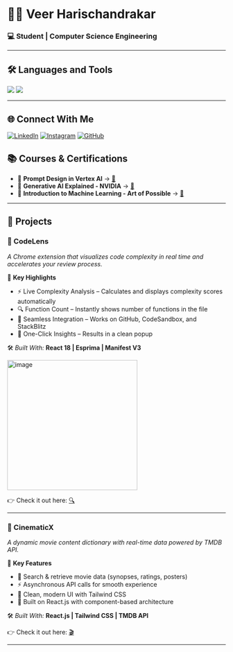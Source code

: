 <!-- Animated Typing Header -->
<!-- <img src="https://readme-typing-svg.herokuapp.com?size=25&color=00BFFF&center=true&vCenter=true&width=600&lines=👨‍💻+Computer+Science+Engineering+Student;🌱+Open+Source+Contributor;🤖+Generative+AI+Enthusiast;💡+Software+%26+App+Developer" /> -->

# 🧑‍💻 Veer Harischandrakar 
### 💻 Student | Computer Science Engineering
---

## 🛠️ Languages and Tools
<img src="https://skillicons.dev/icons?i=html,css,js,react,java,c,cpp,swift" />
<img src="https://skillicons.dev/icons?i=androidstudio,firebase,git,nodejs,gcp," />

---
## 🌐 Connect With Me
[![LinkedIn](https://skillicons.dev/icons?i=linkedin)](https://www.linkedin.com/in/veer-harischandrakar-255271328/)
[![Instagram](https://skillicons.dev/icons?i=instagram)](https://www.instagram.com/veer___241?igsh=M2Q1YWp2YW5scnpy&utm_source=qr)
[![GitHub](https://skillicons.dev/icons?i=github)](https://github.com/Veer2401)


## 📚 Courses & Certifications
- 🎯 **Prompt Design in Vertex AI** → [🔗](https://www.cloudskillsboost.google/public_profiles/f635d4ae-c6bc-41e3-87b8-11c6c6870732/badges/16722190?utm_medium=social&utm_source=linkedin&utm_campaign=ql-social-share)  
- 🧠 **Generative AI Explained - NVIDIA** → [🔗](https://learn.nvidia.com/courses/progress?course_id=course-v1%3ADLI%2BS-FX-07%2BV1)  
- 📘 **Introduction to Machine Learning - Art of Possible** → [🔗]()  

---

## 🚀 Projects

### 🔹 CodeLens
*A Chrome extension that visualizes code complexity in real time and accelerates your review process.*

📌 **Key Highlights**
- ⚡ Live Complexity Analysis – Calculates and displays complexity scores automatically  
- 🔍 Function Count – Instantly shows number of functions in the file  
- 🔗 Seamless Integration – Works on GitHub, CodeSandbox, and StackBlitz  
- 🎯 One-Click Insights – Results in a clean popup  

🛠️ *Built With:* **React 18 | Esprima | Manifest V3**  


<img width="300" height="300" alt="image" src="https://github.com/user-attachments/assets/b85394c0-a48c-4c96-a7eb-6a5804839d6b" />


👉 Check it out here: [🔍](https://thecodelens.vercel.app/)  

---

### 🔹 CinematicX
*A dynamic movie content dictionary with real-time data powered by TMDB API.*

📌 **Key Features**
- 🔎 Search & retrieve movie data (synopses, ratings, posters)  
- ⚡ Asynchronous API calls for smooth experience  
- 🎨 Clean, modern UI with Tailwind CSS  
- 🧩 Built on React.js with component-based architecture  

🛠️ *Built With:* **React.js | Tailwind CSS | TMDB API**  




👉 Check it out here: [🎬](https://cinematicx.vercel.app/)  

---


